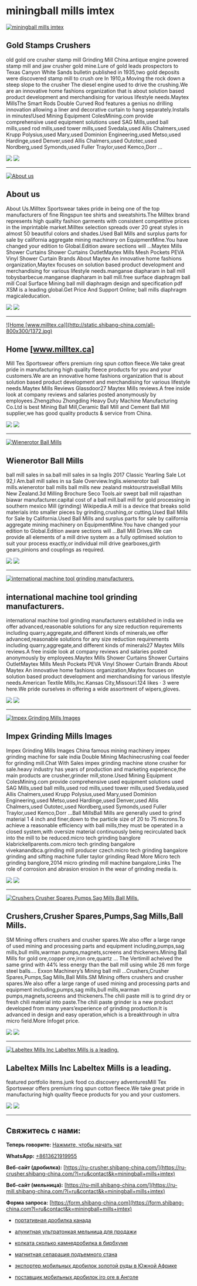 # miningball mills imtex

<a href="https://swt.shibang-china.com/?l=ru&img&k=miningball+mills+imtex" target="_blank">![miningball mills imtex](http://static.shibang-china.com/all-800x300/456.jpg)</a>

## Gold Stamps Crushers
old gold ore crusher stamp mill Grinding Mill China.antique engine powered stamp mill and jaw crusher gold mine.Lure of gold leads prospectors to Texas Canyon White Sands bulletin published in 1935,two gold deposits were discovered stamp mill to crush ore In 1910,a Moving the rock down a steep slope to the crusher The diesel engine used to drive the crushing.We are an innovative home fashions organization that is about solution based product development and merchandising for various lifestyle needs.Maytex MillsThe Smart Rods Double Curved Rod features a genius no drilling innovation allowing a liner and decorative curtain to hang separately.Installs in minutes!Used Mining Equipment ColesMining.com provide comprehensive used equipment solutions used SAG Mills,used ball mills,used rod mills,used tower mills,used Svedala,used Allis Chalmers,used Krupp Polysius,used Mary,used Dominion Engineering,used Metso,used Hardinge,used Denver,used Allis Chalmers,used Outotec,used Nordberg,used Symonds,used Fuller Traylor,used Kemco,Dorr …


<a href="https://whatsapp.shibangsoft.com/WhatsApp.php" target="_blank" title="WhatsApp">![](http://static.shibang-china.com/icon/whatsapp.png)</a> <a href="https://swt.shibang-china.com/?l=ru&icon&k=miningball+mills+imtex" target="_blank">![](http://static.shibang-china.com/icon/chat-ru.png)</a>

---

<a href="https://swt.shibang-china.com/?l=ru&img&k=miningball+mills+imtex" target="_blank">![About us](http://static.shibang-china.com/all-800x300/821.jpg)</a>

## About us
About Us.Milltex Sportswear takes pride in being one of the top manufacturers of fine Ringspun tee shirts and sweatshirts.The Milltex brand represents high quality fashion garments with consistent competitive prices in the imprintable market.Milltex selection spreads over 20 great styles in almost 50 beautiful colors and shades.Used Ball Mills and surplus parts for sale by california aggregate mining machinery on EquipmentMine.You have changed your edition to Global.Edition aware sections will …Maytex Mills Shower Curtains Shower Curtains OutletMaytex Mills Mesh Pockets PEVA Vinyl Shower Curtain Brands About Maytex An innovative home fashions organization,Maytex focuses on solution based product development and merchandising for various lifestyle needs.manganse diapharam in ball mill tobysbarbecue.manganse diapharam in ball mill.free surface diaphragm ball mill Coal Surface Mining ball mill diaphragm design and specification pdf XSM is a leading global.Get Price And Support Online; ball mills diaphragm magicaleducation.


<a href="https://whatsapp.shibangsoft.com/WhatsApp.php" target="_blank" title="WhatsApp">![](http://static.shibang-china.com/icon/whatsapp.png)</a> <a href="https://swt.shibang-china.com/?l=ru&icon&k=miningball+mills+imtex" target="_blank">![](http://static.shibang-china.com/icon/chat-ru.png)</a>

---

<a href="https://swt.shibang-china.com/?l=ru&img&k=miningball+mills+imtex" target="_blank">![Home [www.milltex.ca]](http://static.shibang-china.com/all-800x300/1372.jpg)</a>

## Home [www.milltex.ca]
Mill Tex Sportswear offers premium ring spun cotton fleece.We take great pride in manufacturing high quality fleece products for you and your customers.We are an innovative home fashions organization that is about solution based product development and merchandising for various lifestyle needs.Maytex Mills Reviews Glassdoor27 Maytex Mills reviews.A free inside look at company reviews and salaries posted anonymously by employees.Zhengzhou Zhongding Heavy Duty Machine Manufacturing Co.Ltd is best Mining Ball Mill,Ceramic Ball Mill and Cement Ball Mill supplier,we has good quality products &amp; service from China.


<a href="https://whatsapp.shibangsoft.com/WhatsApp.php" target="_blank" title="WhatsApp">![](http://static.shibang-china.com/icon/whatsapp.png)</a> <a href="https://swt.shibang-china.com/?l=ru&icon&k=miningball+mills+imtex" target="_blank">![](http://static.shibang-china.com/icon/chat-ru.png)</a>

---

<a href="https://swt.shibang-china.com/?l=ru&img&k=miningball+mills+imtex" target="_blank">![Wienerotor Ball Mills](http://static.shibang-china.com/all-800x300/217.jpg)</a>

## Wienerotor Ball Mills
ball mill sales in sa.ball mill sales in sa Inglis 2017 Classic Yearling Sale Lot 92,I Am.ball mill sales in sa Sale Overview.Inglis.wienerotor ball mills.wienerotor ball mills ball mills new zealand msktourstravelsBall Mills New Zealand.3d Milling Brochure Seco Tools.air swept ball mill rajasthan biawar manufacturer.capital cost of a ball mill.ball mill for gold processing in southern mexico Mill (grinding) Wikipedia.A mill is a device that breaks solid materials into smaller pieces by grinding,crushing,or cutting.Used Ball Mills for Sale by California.Used Ball Mills and surplus parts for sale by california aggregate mining machinery on EquipmentMine.You have changed your edition to Global.Edition aware sections will …Ball Mill Drives.We can provide all elements of a mill drive system as a fully optimised solution to suit your process exactly,or individual mill drive gearboxes,girth gears,pinions and couplings as required.


<a href="https://whatsapp.shibangsoft.com/WhatsApp.php" target="_blank" title="WhatsApp">![](http://static.shibang-china.com/icon/whatsapp.png)</a> <a href="https://swt.shibang-china.com/?l=ru&icon&k=miningball+mills+imtex" target="_blank">![](http://static.shibang-china.com/icon/chat-ru.png)</a>

---

<a href="https://swt.shibang-china.com/?l=ru&img&k=miningball+mills+imtex" target="_blank">![international machine tool grinding manufacturers.](http://static.shibang-china.com/all-800x300/175.jpg)</a>

## international machine tool grinding manufacturers.
international machine tool grinding manufacturers established in india we offer advanced,reasonable solutions for any size reduction requirements including quarry,aggregate,and different kinds of minerals,we offer advanced,reasonable solutions for any size reduction requirements including quarry,aggregate,and different kinds of minerals27 Maytex Mills reviews.A free inside look at company reviews and salaries posted anonymously by employees.Maytex Mills Shower Curtains Shower Curtains OutletMaytex Mills Mesh Pockets PEVA Vinyl Shower Curtain Brands About Maytex An innovative home fashions organization,Maytex focuses on solution based product development and merchandising for various lifestyle needs.American Textile Mills,Inc.Kansas City,Missouri.124 likes &#183; 3 were here.We pride ourselves in offering a wide assortment of wipers,gloves.


<a href="https://whatsapp.shibangsoft.com/WhatsApp.php" target="_blank" title="WhatsApp">![](http://static.shibang-china.com/icon/whatsapp.png)</a> <a href="https://swt.shibang-china.com/?l=ru&icon&k=miningball+mills+imtex" target="_blank">![](http://static.shibang-china.com/icon/chat-ru.png)</a>

---

<a href="https://swt.shibang-china.com/?l=ru&img&k=miningball+mills+imtex" target="_blank">![Impex Grinding Mills Images](http://static.shibang-china.com/all-800x300/455.jpg)</a>

## Impex Grinding Mills Images
Impex Grinding Mills Images China famous mining machinery impex grinding machine for sale india Double Mining Machinecrushing coal feeder for grinding mill.Chat With Sales impex grinding machine stone crusher for sale.heavy industry has years of production and marketing experience,the main products are crusher,grinder mill,stone.Used Mining Equipment ColesMining.com provide comprehensive used equipment solutions used SAG Mills,used ball mills,used rod mills,used tower mills,used Svedala,used Allis Chalmers,used Krupp Polysius,used Mary,used Dominion Engineering,used Metso,used Hardinge,used Denver,used Allis Chalmers,used Outotec,used Nordberg,used Symonds,used Fuller Traylor,used Kemco,Dorr …Ball MillsBall Mills are generally used to grind material 1 4 inch and finer,down to the particle size of 20 to 75 microns.To achieve a reasonable efficiency with ball mills,they must be operated in a closed system,with oversize material continuously being recirculated back into the mill to be reduced.micro tech grinding banglore klabrickellparents.com.micro tech grinding bangalore vivekanandbca.grinding mill producer czech.micro tech grinding bangalore grinding and sifting machine fuller taylor grinding Read More Micro tech grinding banglore,2014 micro grinding mill machine bangalore,Links The role of corrosion and abrasion erosion in the wear of grinding media is.


<a href="https://whatsapp.shibangsoft.com/WhatsApp.php" target="_blank" title="WhatsApp">![](http://static.shibang-china.com/icon/whatsapp.png)</a> <a href="https://swt.shibang-china.com/?l=ru&icon&k=miningball+mills+imtex" target="_blank">![](http://static.shibang-china.com/icon/chat-ru.png)</a>

---

<a href="https://swt.shibang-china.com/?l=ru&img&k=miningball+mills+imtex" target="_blank">![Crushers,Crusher Spares,Pumps,Sag Mills,Ball Mills.](http://static.shibang-china.com/all-800x300/1527.jpg)</a>

## Crushers,Crusher Spares,Pumps,Sag Mills,Ball Mills.
SM Mining offers crushers and crusher spares.We also offer a large range of used mining and processing parts and equipment including,pumps,sag mills,bull mills,warman pumps,magnets,screens and thickeners.Mining Ball Mills for gold ore,copper ore,iron ore,quartz … The Vertimill acheived the same grind with 44% less energy than the ball mill using while 26 mm forge steel balls.… Exxon Machinery’s Mining ball mill …Crushers,Crusher Spares,Pumps,Sag Mills,Ball Mills.SM Mining offers crushers and crusher spares.We also offer a large range of used mining and processing parts and equipment including,pumps,sag mills,bull mills,warman pumps,magnets,screens and thickeners.The chili paste mill is to grind dry or fresh chili material into paste.The chili paste grinder is a new product developed from many years’experience of grinding production.It is advanced in design and easy operation,which is a breakthrough in ultra micro field.More Infoget price.


<a href="https://whatsapp.shibangsoft.com/WhatsApp.php" target="_blank" title="WhatsApp">![](http://static.shibang-china.com/icon/whatsapp.png)</a> <a href="https://swt.shibang-china.com/?l=ru&icon&k=miningball+mills+imtex" target="_blank">![](http://static.shibang-china.com/icon/chat-ru.png)</a>

---

<a href="https://swt.shibang-china.com/?l=ru&img&k=miningball+mills+imtex" target="_blank">![Labeltex Mills Inc Labeltex Mills is a leading.](http://static.shibang-china.com/all-800x300/85.jpg)</a>

## Labeltex Mills Inc Labeltex Mills is a leading.
featured portfolio items.junk food co.discovery adventuresMill Tex Sportswear offers premium ring spun cotton fleece.We take great pride in manufacturing high quality fleece products for you and your customers.

<a href="https://whatsapp.shibangsoft.com/WhatsApp.php" target="_blank" title="WhatsApp">![](http://static.shibang-china.com/icon/whatsapp.png)</a> <a href="https://swt.shibang-china.com/?l=ru&icon&k=miningball+mills+imtex" target="_blank">![](http://static.shibang-china.com/icon/chat-ru.png)</a>

---
## Свяжитесь с нами:

**Теперь говорите:** [Нажмите, чтобы начать чат](https://swt.shibang-china.com?l=ru&contact&k=miningball+mills+imtex)

**WhatsApp:**  [+8613621919955](https://whatsapp.shibangsoft.com/WhatsApp.php)

**Веб-сайт (дробилка):** [https://ru-crusher.shibang-china.com/](https://ru-crusher.shibang-china.com/?l=ru&contact&k=miningball+mills+imtex)

**Веб-сайт (мельница):** [https://ru-mill.shibang-china.com/](https://ru-mill.shibang-china.com/?l=ru&contact&k=miningball+mills+imtex)

**Форма запроса:** [https://form.shibang-china.com](https://form.shibang-china.com?l=ru&contact&k=miningball+mills+imtex)

* [портативная дробилка канада](../131/%D0%BF%D0%BE%D1%80%D1%82%D0%B0%D1%82%D0%B8%D0%B2%D0%BD%D0%B0%D1%8F%20%D0%B4%D1%80%D0%BE%D0%B1%D0%B8%D0%BB%D0%BA%D0%B0%20%D0%BA%D0%B0%D0%BD%D0%B0%D0%B4%D0%B0.md)

* [алунитная ультратонкая мельница для продажи](../134/%D0%B0%D0%BB%D1%83%D0%BD%D0%B8%D1%82%D0%BD%D0%B0%D1%8F%20%D1%83%D0%BB%D1%8C%D1%82%D1%80%D0%B0%D1%82%D0%BE%D0%BD%D0%BA%D0%B0%D1%8F%20%D0%BC%D0%B5%D0%BB%D1%8C%D0%BD%D0%B8%D1%86%D0%B0%20%D0%B4%D0%BB%D1%8F%20%D0%BF%D1%80%D0%BE%D0%B4%D0%B0%D0%B6%D0%B8.md)

* [колката сколько камнедробилка в бирбхуме](../133/%D0%BA%D0%BE%D0%BB%D0%BA%D0%B0%D1%82%D0%B0%20%D1%81%D0%BA%D0%BE%D0%BB%D1%8C%D0%BA%D0%BE%20%D0%BA%D0%B0%D0%BC%D0%BD%D0%B5%D0%B4%D1%80%D0%BE%D0%B1%D0%B8%D0%BB%D0%BA%D0%B0%20%D0%B2%20%D0%B1%D0%B8%D1%80%D0%B1%D1%85%D1%83%D0%BC%D0%B5.md)

* [магнитная сепарация подъемного стана](../134/%D0%BC%D0%B0%D0%B3%D0%BD%D0%B8%D1%82%D0%BD%D0%B0%D1%8F%20%D1%81%D0%B5%D0%BF%D0%B0%D1%80%D0%B0%D1%86%D0%B8%D1%8F%20%D0%BF%D0%BE%D0%B4%D1%8A%D0%B5%D0%BC%D0%BD%D0%BE%D0%B3%D0%BE%20%D1%81%D1%82%D0%B0%D0%BD%D0%B0.md)

* [экспортер мобильных дробилок золотой руды в Южной Африке](../135/%D1%8D%D0%BA%D1%81%D0%BF%D0%BE%D1%80%D1%82%D0%B5%D1%80%20%D0%BC%D0%BE%D0%B1%D0%B8%D0%BB%D1%8C%D0%BD%D1%8B%D1%85%20%D0%B4%D1%80%D0%BE%D0%B1%D0%B8%D0%BB%D0%BE%D0%BA%20%D0%B7%D0%BE%D0%BB%D0%BE%D1%82%D0%BE%D0%B9%20%D1%80%D1%83%D0%B4%D1%8B%20%D0%B2%20%D0%AE%D0%B6%D0%BD%D0%BE%D0%B9%20%D0%90%D1%84%D1%80%D0%B8%D0%BA%D0%B5.md)

* [поставщик мобильных дробилок iro ore в Анголе](../135/%D0%BF%D0%BE%D1%81%D1%82%D0%B0%D0%B2%D1%89%D0%B8%D0%BA%20%D0%BC%D0%BE%D0%B1%D0%B8%D0%BB%D1%8C%D0%BD%D1%8B%D1%85%20%D0%B4%D1%80%D0%BE%D0%B1%D0%B8%D0%BB%D0%BE%D0%BA%20iro%20ore%20%D0%B2%20%D0%90%D0%BD%D0%B3%D0%BE%D0%BB%D0%B5.md)